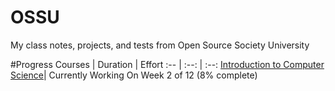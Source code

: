 # OSSU
My class notes, projects, and tests from Open Source Society University

#Progress
Courses | Duration | Effort
:-- | :--: | :--:
[Introduction to Computer Science](https://www.edx.org/course/introduction-computer-science-harvardx-cs50x#!)| Currently Working On Week 2 of 12 (8% complete)
